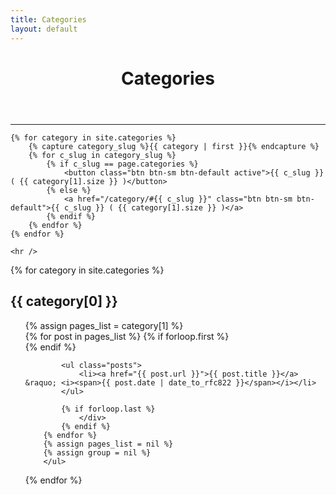 ```yaml
---
title: Categories
layout: default
---
```


<header id="post-header">
    <h1 id="post-subtitle">Categories</h1>
</header>

<div id="post-content">
    <hr />

    {% for category in site.categories %}
        {% capture category_slug %}{{ category | first }}{% endcapture %}
        {% for c_slug in category_slug %}
            {% if c_slug == page.categories %}
                <button class="btn btn-sm btn-default active">{{ c_slug }} ( {{ category[1].size }} )</button>
            {% else %}
                <a href="/category/#{{ c_slug }}" class="btn btn-sm btn-default">{{ c_slug }} ( {{ category[1].size }} )</a>
            {% endif %}
        {% endfor %}
    {% endfor %}

    <hr />

{% for category in site.categories %} 
	<h2 id="{{ category[0] }}">{{ category[0] }}</h2>
		<ul>
		{% assign pages_list = category[1] %}  
		{% for post in pages_list %}
			{% if forloop.first %}
				<div class="list-group">
			{% endif %}

			<ul class="posts">
				<li><a href="{{ post.url }}">{{ post.title }}</a> &raquo; <i><span>{{ post.date | date_to_rfc822 }}</span></i></li>
			</ul>

			{% if forloop.last %}
				</div>
			{% endif %}
		{% endfor %}
		{% assign pages_list = nil %}
		{% assign group = nil %}
		</ul>
{% endfor %}

</div>
